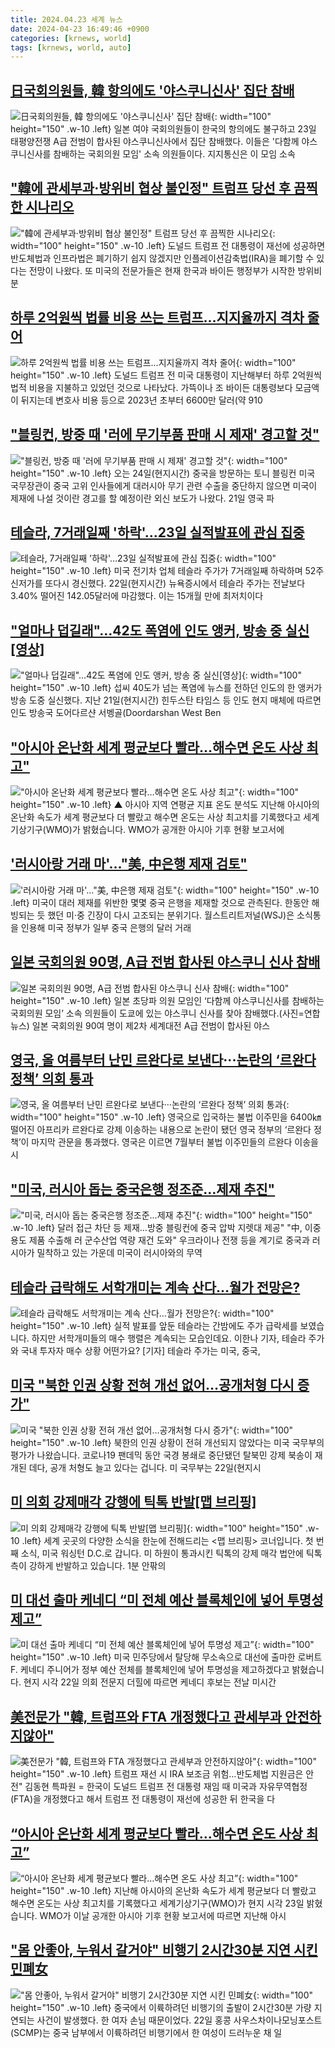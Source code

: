 ```yaml
---
title: 2024.04.23 세계 뉴스
date: 2024-04-23 16:49:46 +0900
categories: [krnews, world]
tags: [krnews, world, auto]
---
```

## [日국회의원들, 韓 항의에도 '야스쿠니신사' 집단 참배](https://n.news.naver.com/mnews/article/079/0003888149)

![日국회의원들, 韓 항의에도 '야스쿠니신사' 집단 참배](https://mimgnews.pstatic.net/image/origin/079/2024/04/23/3888149.jpg?type=nf220_150){: width="100" height="150" .w-10 .left}
일본 여야 국회의원들이 한국의 항의에도 불구하고 23일 태평양전쟁 A급 전범이 합사된 야스쿠니신사에서 집단 참배했다. 이들은 '다함께 야스쿠니신사를 참배하는 국회의원 모임' 소속 의원들이다. 지지통신은 이 모임 소속

## ["韓에 관세부과·방위비 협상 불인정" 트럼프 당선 후 끔찍한 시나리오](https://n.news.naver.com/mnews/article/014/0005175015)

!["韓에 관세부과·방위비 협상 불인정" 트럼프 당선 후 끔찍한 시나리오](https://mimgnews.pstatic.net/image/origin/014/2024/04/23/5175015.jpg?type=nf220_150){: width="100" height="150" .w-10 .left}
도널드 트럼프 전 대통령이 재선에 성공하면 반도체법과 인프라법은 폐기하기 쉽지 않겠지만 인플레이션감축법(IRA)을 폐기할 수 있다는 전망이 나왔다. 또 미국의 전문가들은 현재 한국과 바이든 행정부가 시작한 방위비 분

## [하루 2억원씩 법률 비용 쓰는 트럼프…지지율까지 격차 줄어](https://n.news.naver.com/mnews/article/421/0007496993)

![하루 2억원씩 법률 비용 쓰는 트럼프…지지율까지 격차 줄어](https://mimgnews.pstatic.net/image/origin/421/2024/04/22/7496993.jpg?type=nf220_150){: width="100" height="150" .w-10 .left}
도널드 트럼프 전 미국 대통령이 지난해부터 하루 2억원씩 법적 비용을 지불하고 있었던 것으로 나타났다. 가뜩이나 조 바이든 대통령보다 모금액이 뒤지는데 변호사 비용 등으로 2023년 초부터 6600만 달러(약 910

## ["블링컨, 방중 때 '러에 무기부품 판매 시 제재' 경고할 것"](https://n.news.naver.com/mnews/article/025/0003355718)

!["블링컨, 방중 때 '러에 무기부품 판매 시 제재' 경고할 것"](https://mimgnews.pstatic.net/image/origin/025/2024/04/22/3355718.jpg?type=nf220_150){: width="100" height="150" .w-10 .left}
오는 24일(현지시간) 중국을 방문하는 토니 블링컨 미국 국무장관이 중국 고위 인사들에게 대러시아 무기 관련 수출을 중단하지 않으면 미국이 제재에 나설 것이란 경고를 할 예정이란 외신 보도가 나왔다. 21일 영국 파

## [테슬라, 7거래일째 '하락'…23일 실적발표에 관심 집중](https://n.news.naver.com/mnews/article/079/0003888120)

![테슬라, 7거래일째 '하락'…23일 실적발표에 관심 집중](https://mimgnews.pstatic.net/image/origin/079/2024/04/23/3888120.jpg?type=nf220_150){: width="100" height="150" .w-10 .left}
미국 전기차 업체 테슬라 주가가 7거래일째 하락하며 52주 신저가를 또다시 경신했다. 22일(현지시간) 뉴욕증시에서 테슬라 주가는 전날보다 3.40% 떨어진 142.05달러에 마감했다. 이는 15개월 만에 최저치이다

## ["얼마나 덥길래"…42도 폭염에 인도 앵커, 방송 중 실신[영상]](https://n.news.naver.com/mnews/article/008/0005029373)

!["얼마나 덥길래"…42도 폭염에 인도 앵커, 방송 중 실신[영상]](https://mimgnews.pstatic.net/image/origin/008/2024/04/23/5029373.jpg?type=nf220_150){: width="100" height="150" .w-10 .left}
섭씨 40도가 넘는 폭염에 뉴스를 전하던 인도의 한 앵커가 방송 도중 실신했다. 지난 21일(현지시간) 힌두스탄 타임스 등 인도 현지 매체에 따르면 인도 방송국 도어다르샨 서벵골(Doordarshan West Ben

## ["아시아 온난화 세계 평균보다 빨라…해수면 온도 사상 최고"](https://n.news.naver.com/mnews/article/055/0001149425)

!["아시아 온난화 세계 평균보다 빨라…해수면 온도 사상 최고"](https://mimgnews.pstatic.net/image/origin/055/2024/04/23/1149425.jpg?type=nf220_150){: width="100" height="150" .w-10 .left}
▲ 아시아 지역 연평균 지표 온도 분석도 지난해 아시아의 온난화 속도가 세계 평균보다 더 빨랐고 해수면 온도는 사상 최고치를 기록했다고 세계기상기구(WMO)가 밝혔습니다. WMO가 공개한 아시아 기후 현황 보고서에

## ['러시아랑 거래 마'…"美, 中은행 제재 검토"](https://n.news.naver.com/mnews/article/018/0005722160)

!['러시아랑 거래 마'…"美, 中은행 제재 검토"](https://mimgnews.pstatic.net/image/origin/018/2024/04/23/5722160.jpg?type=nf220_150){: width="100" height="150" .w-10 .left}
미국이 대러 제재를 위반한 몇몇 중국 은행을 제재할 것으로 관측된다. 한동안 해빙되는 듯 했던 미·중 긴장이 다시 고조되는 분위기다. 월스트리트저널(WSJ)은 소식통을 인용해 미국 정부가 일부 중국 은행의 달러 거래

## [일본 국회의원 90명, A급 전범 합사된 야스쿠니 신사 참배](https://n.news.naver.com/mnews/article/018/0005721761)

![일본 국회의원 90명, A급 전범 합사된 야스쿠니 신사 참배](https://mimgnews.pstatic.net/image/origin/018/2024/04/23/5721761.jpg?type=nf220_150){: width="100" height="150" .w-10 .left}
일본 초당파 의원 모임인 ‘다함께 야스쿠니신사를 참배하는 국회의원 모임’ 소속 의원들이 도쿄에 있는 야스쿠니 신사를 찾아 참배했다.(사진=연합뉴스) 일본 국회의원 90여 명이 제2차 세계대전 A급 전범이 합사된 야스

## [영국, 올 여름부터 난민 르완다로 보낸다···논란의 ‘르완다 정책’ 의회 통과](https://n.news.naver.com/mnews/article/032/0003292298)

![영국, 올 여름부터 난민 르완다로 보낸다···논란의 ‘르완다 정책’ 의회 통과](https://mimgnews.pstatic.net/image/origin/032/2024/04/23/3292298.jpg?type=nf220_150){: width="100" height="150" .w-10 .left}
영국으로 입국하는 불법 이주민을 6400㎞ 떨어진 아프리카 르완다로 강제 이송하는 내용으로 논란이 됐던 영국 정부의 ‘르완다 정책’이 마지막 관문을 통과했다. 영국은 이르면 7월부터 불법 이주민들의 르완다 이송을 시

## ["미국, 러시아 돕는 중국은행 정조준…제재 추진"](https://n.news.naver.com/mnews/article/001/0014648052)

!["미국, 러시아 돕는 중국은행 정조준…제재 추진"](https://mimgnews.pstatic.net/image/origin/001/2024/04/23/14648052.jpg?type=nf220_150){: width="100" height="150" .w-10 .left}
달러 접근 차단 등 제재…방중 블링컨에 중국 압박 지렛대 제공" "中, 이중용도 제품 수출해 러 군수산업 역량 재건 도와" 우크라이나 전쟁 등을 계기로 중국과 러시아가 밀착하고 있는 가운데 미국이 러시아와의 무역

## [테슬라 급락해도 서학개미는 계속 산다…월가 전망은?](https://n.news.naver.com/mnews/article/374/0000380452)

![테슬라 급락해도 서학개미는 계속 산다…월가 전망은?](https://mimgnews.pstatic.net/image/origin/374/2024/04/23/380452.jpg?type=nf220_150){: width="100" height="150" .w-10 .left}
실적 발표를 앞둔 테슬라는 간밤에도 주가 급락세를 보였습니다. 하지만 서학개미들의 매수 행렬은 계속되는 모습인데요. 이한나 기자, 테슬라 주가와 국내 투자자 매수 상황 어떤가요? [기자] 테슬라 주가는 미국, 중국,

## [미국 "북한 인권 상황 전혀 개선 없어…공개처형 다시 증가"](https://n.news.naver.com/mnews/article/437/0000389650)

![미국 "북한 인권 상황 전혀 개선 없어…공개처형 다시 증가"](https://mimgnews.pstatic.net/image/origin/437/2024/04/23/389650.jpg?type=nf220_150){: width="100" height="150" .w-10 .left}
북한의 인권 상황이 전혀 개선되지 않았다는 미국 국무부의 평가가 나왔습니다. 코로나19 팬데믹 동안 국경 봉쇄로 중단됐던 탈북민 강제 북송이 재개된 데다, 공개 처형도 늘고 있다는 겁니다. 미 국무부는 22일(현지시

## [미 의회 강제매각 강행에 틱톡 반발[맵 브리핑]](https://n.news.naver.com/mnews/article/056/0011706649)

![미 의회 강제매각 강행에 틱톡 반발[맵 브리핑]](https://mimgnews.pstatic.net/image/origin/056/2024/04/22/11706649.jpg?type=nf220_150){: width="100" height="150" .w-10 .left}
세계 곳곳의 다양한 소식을 한눈에 전해드리는 <맵 브리핑> 코너입니다. 첫 번째 소식, 미국 워싱턴 D.C.로 갑니다. 미 하원이 통과시킨 틱톡의 강제 매각 법안에 틱톡 측이 강하게 반발하고 있습니다. 1분 안팎의

## [미 대선 출마 케네디 “미 전체 예산 블록체인에 넣어 투명성 제고”](https://n.news.naver.com/mnews/article/056/0011707290)

![미 대선 출마 케네디 “미 전체 예산 블록체인에 넣어 투명성 제고”](https://mimgnews.pstatic.net/image/origin/056/2024/04/23/11707290.jpg?type=nf220_150){: width="100" height="150" .w-10 .left}
미국 민주당에서 탈당해 무소속으로 대선에 출마한 로버트 F. 케네디 주니어가 정부 예산 전체를 블록체인에 넣어 투명성을 제고하겠다고 밝혔습니다. 현지 시각 22일 의회 전문지 더힐에 따르면 케네디 후보는 전날 미시간

## [美전문가 "韓, 트럼프와 FTA 개정했다고 관세부과 안전하지않아"](https://n.news.naver.com/mnews/article/001/0014646299)

![美전문가 "韓, 트럼프와 FTA 개정했다고 관세부과 안전하지않아"](https://mimgnews.pstatic.net/image/origin/001/2024/04/23/14646299.jpg?type=nf220_150){: width="100" height="150" .w-10 .left}
트럼프 재선 시 IRA 보조금 위험…반도체법 지원금은 안전" 김동현 특파원 = 한국이 도널드 트럼프 전 대통령 재임 때 미국과 자유무역협정(FTA)을 개정했다고 해서 트럼프 전 대통령이 재선에 성공한 뒤 한국을 다

## [“아시아 온난화 세계 평균보다 빨라…해수면 온도 사상 최고”](https://n.news.naver.com/mnews/article/056/0011707266)

![“아시아 온난화 세계 평균보다 빨라…해수면 온도 사상 최고”](https://mimgnews.pstatic.net/image/origin/056/2024/04/23/11707266.jpg?type=nf220_150){: width="100" height="150" .w-10 .left}
지난해 아시아의 온난화 속도가 세계 평균보다 더 빨랐고 해수면 온도는 사상 최고치를 기록했다고 세계기상기구(WMO)가 현지 시각 23일 밝혔습니다. WMO가 이날 공개한 아시아 기후 현황 보고서에 따르면 지난해 아시

## ["몸 안좋아, 누워서 갈거야" 비행기 2시간30분 지연 시킨 민폐女](https://n.news.naver.com/mnews/article/014/0005175010)

!["몸 안좋아, 누워서 갈거야" 비행기 2시간30분 지연 시킨 민폐女](https://mimgnews.pstatic.net/image/origin/014/2024/04/23/5175010.jpg?type=nf220_150){: width="100" height="150" .w-10 .left}
중국에서 이륙하려던 비행기의 출발이 2시간30분 가량 지연되는 사건이 발생했다. 한 여자 손님 때문이었다. 22일 홍콩 사우스차이나모닝포스트(SCMP)는 중국 남부에서 이륙하려던 비행기에서 한 여성이 드러누운 채 일

